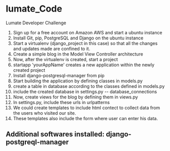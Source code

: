 lumate_Code
===========

Lumate Developer Challenge
1. Sign up for a free account on Amazon AWS and start a ubuntu instance
2. Install Git, pip, PostgreSQL and Django on the ubuntu instance
3. Start a virtualenv (django_project in this case) so that all the changes and updates made are confined to it. 
4. Create a simple blog in the Model View Controller architecture
5. Now, after the virtualenv is created, start a project
6. startapp 'yourAppName' creates a new application within the newly created project
7. Install django-postgresql-manager from pip
8. Start building the application by defining classes in models.py
9. create a table in database according to the classes defined in models.py
10. include the created database in settings.py -- database_connections
11. Now, create views for the blog by defining them in views.py
12. In settings.py, include these urls in urlpatterns
13. We could create templates to include html contect to collect data from the users who visited our site. 
14. These templates also include the form where user can enter his data. 

## Additional softwares installed: django-postgreql-manager
